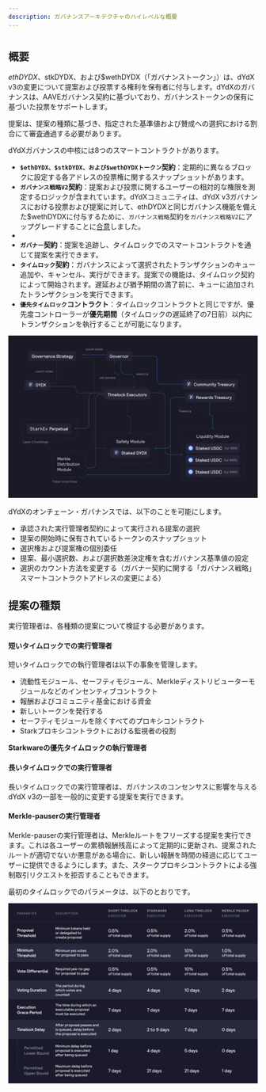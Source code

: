 ```yaml
---
description: ガバナンスアーキテクチャのハイレベルな概要
---
```


#

## 概要

$ethDYDX、$stkDYDX、および$wethDYDX（「ガバナンストークン」）は、dYdX v3の変更について提案および投票する権利を保有者に付与します。dYdXのガバナンスは、AAVEガバナンス契約に基づいており、ガバナンストークンの保有に基づいた投票をサポートします。

提案は、提案の種類に基づき、指定された基準値および賛成への選択における割合にて審査通過する必要があります。



dYdXガバナンスの中核には8つのスマートコントラクトがあります。

* **`$ethDYDX、$stkDYDX、および$wethDYDXトークン`契約**：定期的に異なるブロックに設定する各アドレスの投票権に関するスナップショットがあります。
* **`ガバナンス戦略V2`契約**：提案および投票に関するユーザーの相対的な権限を測定するロジックが含まれています。dYdXコミュニティは、dYdX v3ガバナンスにおける投票および提案に対して、ethDYDXと同じガバナンス機能を備えた$wethDYDXに付与するために、`ガバナンス戦略`契約を`ガバナンス戦略V2`にアップグレードすることに[合意](https://dydx.community/dashboard/proposal/15)しました。
*
* **`ガバナー`契約**：提案を追跡し、タイムロックでのスマートコントラクトを通じて提案を実行できます。
* **`タイムロック`契約**：ガバナンスによって選択されたトランザクションのキュー追加や、キャンセル、実行ができます。提案での機能は、タイムロック契約によって開始されます。遅延および猶予期間の満了前に、キューに追加されたトランザクションを実行できます。
* **`優先タイムロック`コントラクト**：タイムロックコントラクトと同じですが、優先度コントローラーが**優先期間**（タイムロックの遅延終了の7日前）以内にトランザクションを執行することが可能になります。

![スマートコントラクト・アーキテクチャ](../.gitbook/assets/1-smart-contract-architectue.png)

dYdXのオンチェーン・ガバナンスでは、以下のことを可能にします。

* 承認された実行管理者契約によって実行される提案の選択
* 提案の開始時に保有されているトークンのスナップショット
* 選択権および提案権の個別委任
* 提案、最小選択数、および選択数差決定権を含むガバナンス基準値の設定
* 選択のカウント方法を変更する（ガバナー契約に関する「ガバナンス戦略」スマートコントラクトアドレスの変更による）

## 提案の種類

実行管理者は、各種類の提案について検証する必要があります。

#### **短いタイムロックでの実行管理者**

短いタイムロックでの執行管理者は以下の事象を管理します。

* 流動性モジュール、セーフティモジュール、Merkleディストリビューターモジュールなどのインセンティブコントラクト
* 報酬およびコミュニティ基金における資金
* 新しいトークンを発行する
* セーフティモジュールを除くすべてのプロキシコントラクト
* Starkプロキシコントラクトにおける監視者の役割

**Starkwareの優先タイムロックの執行管理者**



#### **長いタイムロックでの実行管理者**

長いタイムロックでの実行管理者は、ガバナンスのコンセンサスに影響を与えるdYdX v3の一部を一般的に変更する提案を実行できます。

#### **Merkle-pauserの実行管理者**

Merkle-pauserの実行管理者は、Merkleルートをフリーズする提案を実行できます。これは各ユーザーの累積報酬残高によって定期的に更新され、提案されたルートが適切でないか悪意がある場合に、新しい報酬を時間の経過に応じてユーザーに提供できるようにします。また、スタークプロキシコントラクトによる強制取引リクエストを拒否することもできます。

最初のタイムロックでのパラメータは、以下のとおりです。

![最初のタイムロックでのパラメータ](../.gitbook/assets/1-initial-timelock-parameters.png)
